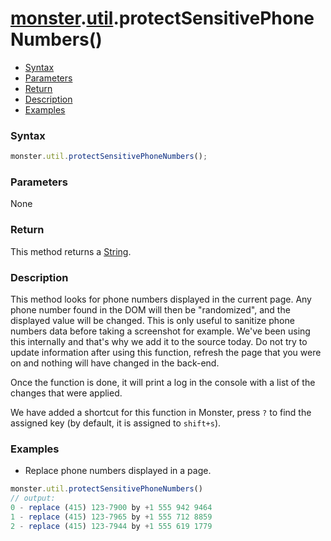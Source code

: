 # [monster][monster].[util][util].protectSensitivePhoneNumbers()

* [Syntax](#syntax)
* [Parameters](#parameters)
* [Return](#return)
* [Description](#description)
* [Examples](#examples)

### Syntax
```javascript
monster.util.protectSensitivePhoneNumbers();
```

### Parameters
None

### Return
This method returns a [String][string_literal].

### Description
This method looks for phone numbers displayed in the current page. Any phone number found in the DOM will then be "randomized", and the displayed value will be changed. This is only useful to sanitize phone numbers data before taking a screenshot for example. We've been using this internally and that's why we add it to the source today. Do not try to update information after using this function, refresh the page that you were on and nothing will have changed in the back-end.

Once the function is done, it will print a log in the console with a list of the changes that were applied.

We have added a shortcut for this function in Monster, press `?` to find the assigned key (by default, it is assigned to `shift+s`).

### Examples
* Replace phone numbers displayed in a page.
```javascript
monster.util.protectSensitivePhoneNumbers()
// output: 
0 - replace (415) 123-7900 by +1 555 942 9464
1 - replace (415) 123-7965 by +1 555 712 8859
2 - replace (415) 123-7944 by +1 555 619 1779
```
[monster]: ../../monster.md
[util]: ../util.md

[integer]: https://developer.mozilla.org/en-US/docs/Web/JavaScript/Guide/Values,_variables,_and_literals#Integers
[string_literal]: https://developer.mozilla.org/en-US/docs/Web/JavaScript/Guide/Values,_variables,_and_literals#String_literals
